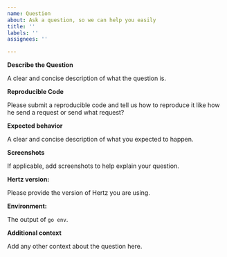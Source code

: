```yaml
---
name: Question
about: Ask a question, so we can help you easily
title: ''
labels: ''
assignees: ''

---
```


**Describe the Question**

A clear and concise description of what the question is.

**Reproducible Code**

Please submit a reproducible code and tell us how to reproduce it like how he send a request or send what request?

**Expected behavior**

A clear and concise description of what you expected to happen.

**Screenshots**

If applicable, add screenshots to help explain your question.

**Hertz version:**

Please provide the version of Hertz you are using.

**Environment:**

The output of `go env`.

**Additional context**

Add any other context about the question here.
